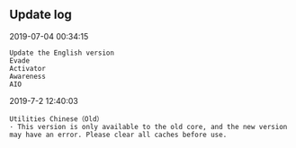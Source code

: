 ## Update log	
2019-07-04 00:34:15

	Update the English version
	Evade
	Activator
	Awareness
	AIO
	
2019-7-2 12:40:03

	Utilities Chinese（Old）
	· This version is only available to the old core, and the new version may have an error. Please clear all caches before use.